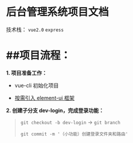 # 后台管理系统项目文档

技术栈： `vue2.0` `express`

# ##项目流程：

**1. 项目准备工作：**

-   vue-cli 初始化项目

*   [按需引入 element-ui 框架](./Markdown/element-ui/index.md)

**2. 创建子分支 dev-login，完成登录功能：**

> `git checkout -b dev-login` -> `git branch`
>
> `git commit -m '（小功能）创建登录文件夹和路由'`
